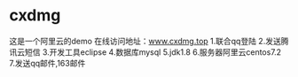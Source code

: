 # cxdmg
这是一个阿里云的demo
在线访问地址：www.cxdmg.top
1.联合qq登陆
2.发送腾讯云短信
3.开发工具eclipse
4.数据库mysql
5.jdk1.8
6.服务器阿里云centos7.2
7.发送qq邮件,163邮件
